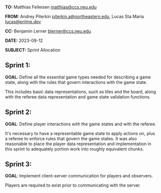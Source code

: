**TO:** Matthias Felleisen <matthias@ccs.neu.edu>

**FROM:** Andrey Piterkin <piterkin.a@northeastern.edu>, Lucas Sta Maria
<lucas@priime.dev>

**CC:** Benjamin Lerner <blerner@ccs.neu.edu>

**DATE:** 2023-09-12

**SUBJECT:** Sprint Allocation

## Sprint 1:

**GOAL**: Define all the essential game types needed for describing a
game state, along with the rules that govern interactions with the game
state.

This includes basic data representations, such as tiles and the board,
along with the referee data representation and game state validation
functions.

## Sprint 2:

**GOAL**: Define player interactions with the game states and with the
referee.

It's necessary to have a representable game state to apply actions on,
plus a referee to enforce rules that govern the game states. It was also
reasonable to place the player data representation and implementation in
this sprint to adequately portion work into roughly equivalent chunks.

## Sprint 3:

**GOAL**: Implement client-server communication for players and
observers.

Players are required to exist prior to communicating with the server. 

